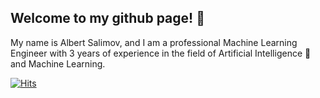 ## Welcome to my github page! 🖖
My name is Albert Salimov, and I am a professional Machine Learning Engineer with 3 years of experience in the field of Artificial Intelligence 🤖 and Machine Learning.

[![Hits](https://hits.seeyoufarm.com/api/count/incr/badge.svg?url=https%3A%2F%2Fgithub.com%2FSalimovAlbert&count_bg=%2379C83D&title_bg=%23555555&icon=&icon_color=%23E7E7E7&title=+&edge_flat=false)](https://hits.seeyoufarm.com)
